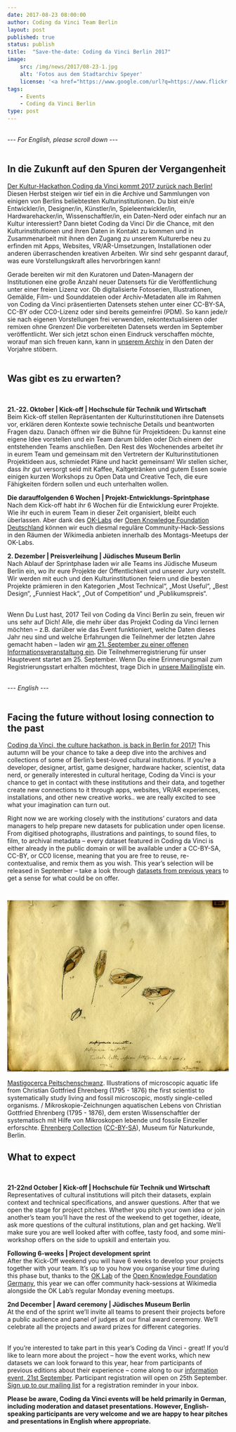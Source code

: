 ```yaml
---
date: 2017-08-23 08:00:00
author: Coding da Vinci Team Berlin
layout: post
published: true
status: publish
title:  "Save-the-date: Coding da Vinci Berlin 2017"
image:
    src: /img/news/2017/08-23-1.jpg
    alt: 'Fotos aus dem Stadtarchiv Speyer'
    license: '<a href="https://www.google.com/url?q=https://www.flickr.com/photos/132154516@N03/19664013251/in/photostream/&sa=D&ust=1503145411552000&usg=AFQjCNHJaovTd_-pYaZvokeEsIHD2-M85w">Bild</a>. Fotografien aus dem Ersten und vor allem Zweiten Weltkrieg aus dem Nachlass des Archivaren und Fotografen Karl Lutz. / Collection of photographs dated around the 1st and 2nd World Wars from archivist and photographer Karl Lutz. <a href="http://www.speyer.de/sv_speyer/de/Bildung/Abteilung%20Kulturelles%20Erbe%20-%20Stadtarchiv/">Stadtarchiv Speyer</a> (<a href="http://creativecommons.org/licenses/by-sa/3.0/">CC-BY-SA</a>)'
tags:
    - Events
    - Coding da Vinci Berlin
type: post
---
```

 
 
<br/> 
--- <i>For English, please scroll down</i> ---
<br/><br/>

 
<h2>In die Zukunft auf den Spuren der Vergangenheit</h2>

<a href="https://codingdavinci.de/events/berlin/">Der Kultur-Hackathon Coding da Vinci kommt 2017 zurück nach Berlin!</a> Diesen Herbst steigen wir tief ein in die Archive und Sammlungen von einigen von Berlins beliebtesten Kulturinstitutionen. Du bist ein/e Entwickler/in, Designer/in, Künstler/in, Spieleentwickler/in, Hardwarehacker/in, Wissenschaftler/in, ein Daten-Nerd oder einfach nur an Kultur interessiert? Dann bietet Coding da Vinci Dir die Chance, mit den Kulturinstitutionen und ihren Daten in Kontakt zu kommen und in Zusammenarbeit mit ihnen den Zugang zu unserem Kulturerbe neu zu erfinden mit Apps, Websites, VR/AR-Umsetzungen, Installationen oder anderen überraschenden kreativen Arbeiten. Wir sind sehr gespannt darauf, was eure Vorstellungskraft alles hervorbringen kann!   

Gerade bereiten wir mit den Kuratoren und Daten-Managern der Institutionen eine große Anzahl neuer Datensets für die Veröffentlichung unter einer freien Lizenz vor. Ob digitalisierte Fotoserien, Illustrationen, Gemälde, Film- und Sounddateien oder Archiv-Metadaten alle im Rahmen von Coding da Vinci präsentierten Datensets stehen unter einer CC-BY-SA, CC-BY oder CC0-Lizenz oder sind bereits gemeinfrei (PDM). So kann jede/r sie nach eigenen Vorstellungen frei verwenden, rekontextualisieren oder remixen ohne Grenzen! Die vorbereiteten Datensets werden im September veröffentlicht. Wer sich jetzt schon einen Eindruck verschaffen möchte, worauf man sich freuen kann, kann in [unserem Archiv](https://codingdavinci.de/daten/) in den Daten der Vorjahre stöbern.<br/><br/>


<h2>Was gibt es zu erwarten?</h2><br/>

<strong>21.-22. Oktober | Kick-off | Hochschule für Technik und Wirtschaft</strong><br/>
Beim Kick-off stellen Repräsentanten der Kulturinstitutionen ihre Datensets vor, erklären deren Kontexte sowie technische Details und beantworten Fragen dazu. Danach öffnen wir die Bühne für Projektideen: Du kannst eine eigene Idee vorstellen und ein Team darum bilden oder Dich einem der entstehenden Teams anschließen. Den Rest des Wochenendes arbeitet ihr in eurem Team und gemeinsam mit den Vertretern der Kulturinstitutionen Projektideen aus, schmiedet Pläne und hackt gemeinsam! Wir stellen sicher, dass ihr gut versorgt seid mit Kaffee, Kaltgetränken und gutem Essen sowie einigen kurzen Workshops zu Open Data und Creative Tech, die eure Fähigkeiten fördern sollen und euch unterhalten wollen.  

<strong>Die darauffolgenden 6 Wochen | Projekt-Entwicklungs-Sprintphase</strong><br/>
Nach dem Kick-off habt ihr 6 Wochen für die Entwicklung eurer Projekte. Wie ihr euch in eurem Team in dieser Zeit organisiert, bleibt euch überlassen. Aber dank des [OK-Labs](https://codefor.de/berlin/) der [Open Knowledge Foundation Deutschland](https://okfn.de/) können wir euch diesmal reguläre Community-Hack-Sessions in den Räumen der Wikimedia anbieten innerhalb des Montags-Meetups der OK-Labs.  

<strong>2. Dezember | Preisverleihung | Jüdisches Museum Berlin</strong><br/>
Nach Ablauf der Sprintphase laden wir alle Teams ins Jüdische Museum Berlin ein, wo ihr eure Projekte der Öffentlichkeit und unserer Jury vorstellt. Wir werden mit euch und den Kulturinstitutionen feiern und die besten Projekte prämieren in den Kategorien „Most Technical“, „Most Useful“, „Best Design“, „Funniest Hack“, „Out of Competition“ und „Publikumspreis“.<br/><br/>
 
 
Wenn Du Lust hast, 2017 Teil von Coding da Vinci Berlin zu sein, freuen wir uns sehr auf Dich! Alle, die mehr über das Projekt Coding da Vinci lernen möchten – z.B. darüber wie das Event funktioniert, welche Daten dieses Jahr neu sind und welche Erfahrungen die Teilnehmer der letzten Jahre gemacht haben – laden wir [am 21. September zu einer offenen Informationsveranstaltung ein](https://www.meetup.com/Coding-da-Vinci-Berlin/events/242717888/). Die Teilnehmerregistrierung für unser Hauptevent startet am 25. September. Wenn Du eine Erinnerungsmail zum Registrierungsstart erhalten möchtest, trage Dich in [unsere Mailingliste](http://eepurl.com/cTI-ov) ein.<br/><br/> 
 
 
 
 
--- <i>English</i> ---
<br/><br/>
 
  
<h2>Facing the future without losing connection to the past</h2>

<a href="https://codingdavinci.de/events/berlin/">Coding da Vinci, the culture hackathon, is back in Berlin for 2017!</a> This autumn will be your chance to take a deep dive into the archives and collections of some of Berlin’s best-loved cultural institutions. If you’re a developer, designer, artist, game designer, hardware hacker, scientist, data nerd, or generally interested in cultural heritage, Coding da Vinci is your chance to get in contact with these institutions and their data, and together create new connections to it through apps, websites, VR/AR experiences, installations, and other new creative works.. we are really excited to see what your imagination can turn out.

Right now we are working closely with the institutions’ curators and data managers to help prepare new datasets for publication under open license. From digitised photographs, illustrations and paintings, to sound files, to film, to archival metadata – every dataset featured in Coding da Vinci is either already in the public domain or will be available under a CC-BY-SA, CC-BY, or CC0 license, meaning that you are free to reuse, re-contextualise, and remix them as you wish. This year’s selection will be released in September – take a look through <a href="https://codingdavinci.de/daten/">datasets from previous years</a> to get a sense for what could be on offer. 

<div class="container-fluid" style="margin-top: 3em;">
<img class="img-responsive center-block image-content" src="/img/news/2017/08-23-2.jpg" />
<p class="image-caption"> <a href="http://coll.mfn-berlin.de/u/MB_ED_2646.html">Mastigocerca Peitschenschwanz</a>. Illustrations of microscopic aquatic life from Christian Gottfried Ehrenberg (1795 - 1876) the first scientist to systematically study living and fossil microscopic, mostly single-celled organisms. / Mikroskopie-Zeichnungen aquatischen Lebens von Christian Gottfried Ehrenberg (1795 - 1876), dem ersten Wissenschaftler der systematisch mit Hilfe von Mikroskopen lebende und fossile Einzeller erforschte. <a href="https://www.naturkundemuseum.berlin/de/einblicke/sammlungen/mikropalaeontologie">Ehrenberg Collection</a> (<a href="http://creativecommons.org/licenses/by-sa/3.0/">CC-BY-SA</a>), Museum für Naturkunde, Berlin.</p>
</div>

<h2>What to expect</h2><br/>

<strong>21-22nd October | Kick-off | Hochschule für Technik und Wirtschaft</strong><br/>
Representatives of cultural institutions will pitch their datasets, explain context and technical specifications, and answer questions. After that we open the stage for project pitches. Whether you pitch your own idea or join another’s team you’ll have the rest of the weekend to get together, ideate, ask more questions of the cultural institutions, plan and get hacking. We’ll make sure you are well looked after with coffee, tasty food, and some mini-workshop offers on the side to upskill and entertain you.

<strong>Following 6-weeks | Project development sprint</strong><br/>
After the Kick-Off weekend you will have 6 weeks to develop your projects together with your team. It’s up to you how you organise your time during this phase but, thanks to the [OK Lab](https://codefor.de/berlin/) of the [Open Knowledge Foundation Germany](https://okfn.de/), this year we can offer community hack-sessions at Wikimedia alongside the OK Lab’s regular Monday evening meetups. 

<strong>2nd December | Award ceremony | Jüdisches Museum Berlin</strong><br/>
At the end of the sprint we’ll invite all teams to present their projects before a public audience and panel of judges at our final award ceremony. We’ll celebrate all the projects and award prizes for different categories.<br/><br/>
  
 
If you’re interested to take part in this year’s Coding da Vinci - great! If you’d like to learn more about the project – how the event works, which new datasets we can look forward to this year, hear from participants of previous editions about their experience – come along to our [information event, 21st September](https://www.meetup.com/Coding-da-Vinci-Berlin/events/242717888/). Participant registration will open on 25th September. [Sign up to our mailing list](http://eepurl.com/cTI-ov) for a registration reminder in your inbox.
 
<strong>Please be aware, Coding da Vinci events will be held primarily in German, including moderation and dataset presentations. However, English-speaking participants are very welcome and we are happy to hear pitches and presentations in English where appropriate.</strong>

